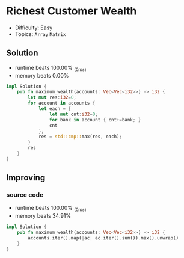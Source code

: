 # Richest Customer Wealth
- Difficulty: Easy
- Topics: `Array` `Matrix`

## Solution
- runtime beats 100.00% $_{(0ms)}$
- memory beats 0.00%
``` rust
impl Solution {
    pub fn maximum_wealth(accounts: Vec<Vec<i32>>) -> i32 {
        let mut res:i32=0;
        for account in accounts {
            let each = {
                let mut cnt:i32=0;
                for bank in account { cnt+=bank; }
                cnt
            };
            res = std::cmp::max(res, each);
        }
        res
    }
}
```

## Improving
### source code
- runtime beats 100.00% $_{(0ms)}$
- memory beats 34.91%
``` rust
impl Solution {
    pub fn maximum_wealth(accounts: Vec<Vec<i32>>) -> i32 {
        accounts.iter().map(|ac| ac.iter().sum()).max().unwrap()
    }
}
```